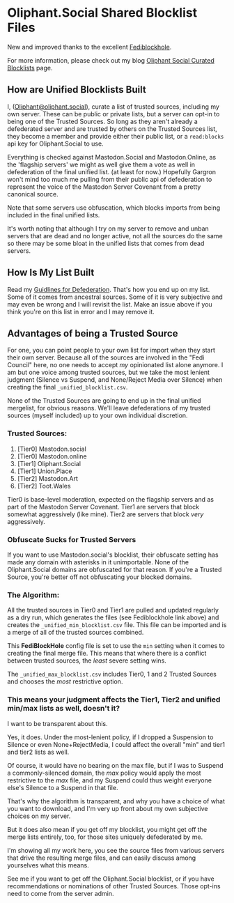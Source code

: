 # Oliphant.Social Shared Blocklist Files

New and improved thanks to the excellent [Fediblockhole](https://github.com/eigenmagic/fediblockhole).

For more information, please check out my blog [Oliphant Social Curated Blocklists](https://writer.oliphant.social/oliphant/the-oliphant-social-blocklist) page.

## How are Unified Blocklists Built

I, ([Oliphant@oliphant.social](https://oliphant.social/@oliphant)), curate a list of trusted sources, including my own server. These can be public or private lists, but a server can opt-in to being one of the Trusted Sources. So long as they aren't already a defederated server and are trusted by others on the Trusted Sources list, they become a member and provide either their public list, or a `read:blocks` api key for Oliphant.Social to use.

Everything is checked against Mastodon.Social and Mastodon.Online, as the 'flagship servers' we might as well give them a vote as well in defederation of the final unified list. (at least for now.) Hopefully Gargron won't mind too much me pulling from their public api of defederation to represent the voice of the Mastodon Server Covenant from a pretty canonical source.

Note that some servers use obfuscation, which blocks imports from being included in the final unified lists. 

It's worth noting that although I try on my server to remove and unban servers that are dead and no longer active, not all the sources do the same so there may be some bloat in the unified lists that comes from dead servers.

## How Is My List Built

Read my [Guidlines for Defederation](https://writer.oliphant.social/oliphant/guidelines-for-defederation). That's how you end up on my list. Some of it comes from ancestral sources. Some of it is very subjective and may even be wrong and I will revisit the list. Make an issue above if you think you're on this list in error and I may remove it. 

## Advantages of being a Trusted Source

For one, you can point people to your own list for import when they start their own server. Because all of the sources are involved in the "Fedi Council" here, no one needs to accept *my* opinionated list alone anymore. I am but one voice among trusted sources, but we take the most lenient judgment (Silence vs Suspend, and None/Reject Media over Silence) when creating the final `_unified_blocklist.csv`.

None of the Trusted Sources are going to end up in the final unified mergelist, for obvious reasons. We'll leave defederations of my trusted sources (myself included) up to your own individual discretion.

### Trusted Sources:
  1. [Tier0] Mastodon.social
  1. [Tier0] Mastodon.online
  1. [Tier1] Oliphant.Social
  1. [Tier1] Union.Place
  1. [Tier2] Mastodon.Art
  1. [Tier2] Toot.Wales
  
Tier0 is base-level moderation, expected on the flagship servers and as part of the Mastodon Server Covenant.
Tier1 are servers that block somewhat aggressively (like mine).
Tier2 are servers that block *very* aggressively.

### Obfuscate Sucks for Trusted Servers

If you want to use Mastodon.social's blocklist, their obfuscate setting has made any domain with asterisks in it unimportable. None of the Oliphant.Social domains are obfuscated for that reason. If you're a Trusted Source, you're better off not obfuscating your blocked domains.

### The Algorithm:

All the trusted sources in Tier0 and Tier1 are pulled and updated regularly as a dry run, which generates the files (see Fediblockhole link above) and creates the `_unified_min_blocklist.csv` file. This file can be imported and is a merge of all of the trusted sources combined.

This **FediBlockHole** config file is set to use the `min` setting when it comes to creating the final merge file. This means that where there is a conflict between trusted sources, the *least* severe setting wins.

The `_unified_max_blocklist.csv` includes Tier0, 1 and 2 Trusted Sources and chooses the *most* restrictive option.

### This means your judgment affects the Tier1, Tier2 and unified min/max lists as well, doesn't it?

I want to be transparent about this.

Yes, it does. Under the most-lenient policy, if I dropped a Suspension to Silence or even None+RejectMedia, I could affect the overall "min" and tier1 and tier2 lists as well.

Of course, it would have no bearing on the max file, but if I was to Suspend a commonly-silenced domain, the *max* policy would apply the most restrictive to the *max* file, and my Suspend could thus weight everyone else's Silence to a Suspend in that file.

That's why the algorithm is transparent, and why you have a choice of what you want to download, and I'm very up front about my own subjective choices on my server.

But it does also mean if you get off my blocklist, you might get off the merge lists entirely, too, for those sites uniquely defederated by me.

I'm showing all my work here, you see the source files from various servers that drive the resulting merge files, and can easily discuss among yourselves what this means.

See me if you want to get off the Oliphant.Social blocklist, or if you have recommendations or nominations of other Trusted Sources. Those opt-ins need to come from the server admin.
